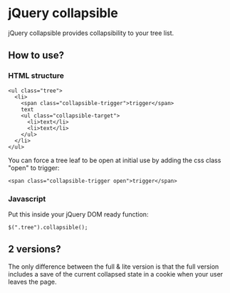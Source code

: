 # jQuery collapsible

jQuery collapsible provides collapsibility to your tree list.

## How to use?

### HTML structure

    <ul class="tree">
      <li>
        <span class="collapsible-trigger">trigger</span>
        text
        <ul class="collapsible-target">
          <li>text</li>
          <li>text</li>
        </ul>
      </li>
    </ul>

You can force a tree leaf to be open at initial use by adding the css class 
"open" to trigger:

    <span class="collapsible-trigger open">trigger</span>

### Javascript

Put this inside your jQuery DOM ready function:

    $(".tree").collapsible();

## 2 versions?

The only difference between the full & lite version is that the full version
includes a save of the current collapsed state in a cookie when your user 
leaves the page.